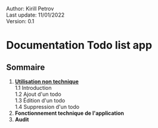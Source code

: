 
Author: Kirill Petrov \
Last update: 11/01/2022 \
Version: 0.1


# Documentation Todo list app


## Sommaire

 1. **[Utilisation non technique](/todo-list-app/no_tech_use)** \
 1.1 Introduction \
 1.2 Ajout d'un todo \
 1.3 Édition d'un todo \
 1.4 Suppression d'un todo
 2. **Fonctionnement technique de l'application**
 3. **Audit**